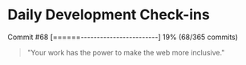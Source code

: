 # Daily Development Check-ins

Commit #68
[======------------------------] 19% (68/365 commits)

> "Your work has the power to make the web more inclusive."